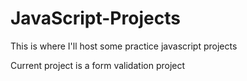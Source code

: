 # JavaScript-Projects

This is where I'll host some practice javascript projects

Current project is a form validation project